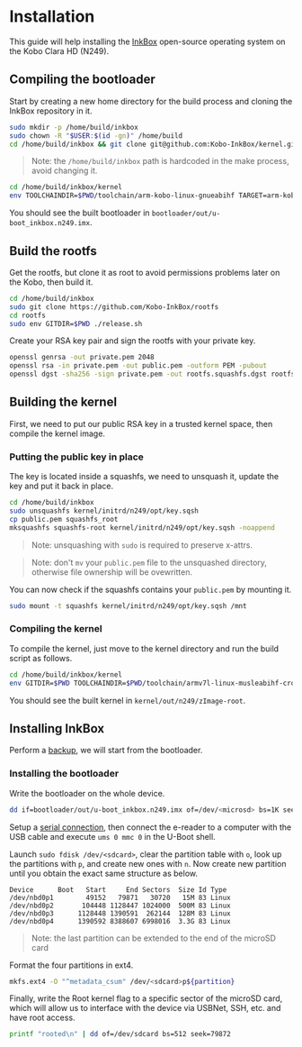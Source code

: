 # Installation

This guide will help installing the [InkBox](https://inkbox.ddns.net/) open-source operating system on the Kobo Clara HD (N249).

## Compiling the bootloader

Start by creating a new home directory for the build process and cloning the InkBox repository in it.

```sh
sudo mkdir -p /home/build/inkbox
sudo chown -R "$USER:$(id -gn)" /home/build
cd /home/build/inkbox && git clone git@github.com:Kobo-InkBox/kernel.git
```

> Note: the `/home/build/inkbox` path is hardcoded in the make process, avoid changing it.

```sh
cd /home/build/inkbox/kernel
env TOOLCHAINDIR=$PWD/toolchain/arm-kobo-linux-gnueabihf TARGET=arm-kobo-linux-gnueabihf THREADS=$(($(nproc)*2)) scripts/build_u-boot.sh n249
```

You should see the built bootloader in `bootloader/out/u-boot_inkbox.n249.imx`.

## Build the rootfs

Get the rootfs, but clone it as root to avoid permissions problems later on the Kobo, then build it.

```sh
cd /home/build/inkbox
sudo git clone https://github.com/Kobo-InkBox/rootfs
cd rootfs
sudo env GITDIR=$PWD ./release.sh
```

Create your RSA key pair and sign the rootfs with your private key.

```sh
openssl genrsa -out private.pem 2048
openssl rsa -in private.pem -out public.pem -outform PEM -pubout
openssl dgst -sha256 -sign private.pem -out rootfs.squashfs.dgst rootfs.squashfs
```

## Building the kernel

First, we need to put our public RSA key in a trusted kernel space, then compile the kernel image.

### Putting the public key in place

The key is located inside a squashfs, we need to unsquash it, update the key and put it back in place.

```sh
cd /home/build/inkbox
sudo unsquashfs kernel/initrd/n249/opt/key.sqsh
cp public.pem squashfs_root
mksquashfs squashfs-root kernel/initrd/n249/opt/key.sqsh -noappend
```

> Note: unsquashing with `sudo` is required to preserve x-attrs.

> Note: don't `mv` your `public.pem` file to the unsquashed directory, otherwise file ownership will be ovewritten.

You can now check if the squashfs contains your `public.pem` by mounting it.

```sh
sudo mount -t squashfs kernel/initrd/n249/opt/key.sqsh /mnt
```

### Compiling the kernel

To compile the kernel, just move to the kernel directory and run the build script as follows.

```sh
cd /home/build/inkbox/kernel
env GITDIR=$PWD TOOLCHAINDIR=$PWD/toolchain/armv7l-linux-musleabihf-cross/ THREADS=$(($(nproc)*2)) TARGET=armv7l-linux-musleabihf scripts/build_kernel.sh n249 root
```

You should see the built kernel in `kernel/out/n249/zImage-root`.

## Installing InkBox

Perform a [backup](backup.md), we will start from the bootloader.

### Installing the bootloader

Write the bootloader on the whole device.

```sh
dd if=bootloader/out/u-boot_inkbox.n249.imx of=/dev/<microsd> bs=1K seek=1
```

Setup a [serial connection](serial.md), then connect the e-reader to a computer with the USB cable and execute `ums 0 mmc 0` in the U-Boot shell.

Launch `sudo fdisk /dev/<sdcard>`, clear the partition table with `o`, look up the partitions with `p`, and create new ones with `n`. Now create new partition until you obtain the exact same structure as below.

    Device      Boot   Start     End Sectors  Size Id Type
    /dev/nbd0p1        49152   79871   30720   15M 83 Linux
    /dev/nbd0p2       104448 1128447 1024000  500M 83 Linux
    /dev/nbd0p3      1128448 1390591  262144  128M 83 Linux
    /dev/nbd0p4      1390592 8388607 6998016  3.3G 83 Linux

> Note: the last partition can be extended to the end of the microSD card

Format the four partitions in ext4.

```sh
mkfs.ext4 -O "^metadata_csum" /dev/<sdcard>p${partition}
```

Finally, write the Root kernel flag to a specific sector of the microSD card, which will allow us to interface with the device via USBNet, SSH, etc. and have root access.

```sh
printf "rooted\n" | dd of=/dev/sdcard bs=512 seek=79872
```
